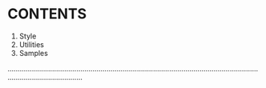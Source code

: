 # CONTENTS

1. Style
2. Utilities
3. Samples

.................................................................................................................................................................
